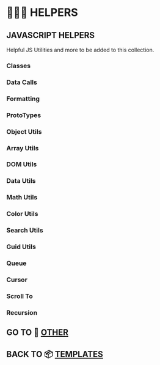 # 🏋🏻‍♀️ HELPERS

## JAVASCRIPT HELPERS

Helpful JS Utilities and more to be added to this collection.

### Classes
### Data Calls
### Formatting
### ProtoTypes
### Object Utils
### Array Utils
### DOM Utils
### Data Utils
### Math Utils
### Color Utils
### Search Utils
### Guid Utils
### Queue
### Cursor
### Scroll To
### Recursion

## GO TO 💯 [OTHER](.././Other/Other.md)

## BACK TO 📦 [TEMPLATES](.././Templates/Templates.md)
